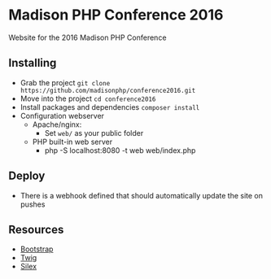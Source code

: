 # Madison PHP Conference 2016

Website for the 2016 Madison PHP Conference

## Installing

- Grab the project `git clone https://github.com/madisonphp/conference2016.git`
- Move into the project `cd conference2016`
- Install packages and dependencies `composer install`
- Configuration webserver
  - Apache/nginx:
    - Set `web/` as your public folder
  - PHP built-in web server
    - php -S localhost:8080 -t web web/index.php

## Deploy

- There is a webhook defined that should automatically update the site on pushes

## Resources

* [Bootstrap](http://getbootstrap.com/css/)
* [Twig](http://twig.sensiolabs.org/)
* [Silex](http://silex.sensiolabs.org/documentation)
